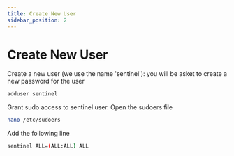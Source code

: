 ```yaml
---
title: Create New User
sidebar_position: 2
---
```


# Create New User

Create a new user (we use the name 'sentinel'): you will be asket to create a new password for the user

```bash
adduser sentinel
```

Grant sudo access to sentinel user. Open the sudoers file

```bash
nano /etc/sudoers
```

Add the following line

```bash title="/etc/sudoers"
sentinel ALL=(ALL:ALL) ALL
```